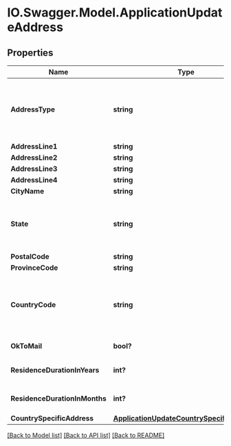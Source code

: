 # IO.Swagger.Model.ApplicationUpdateAddress
## Properties

Name | Type | Description | Notes
------------ | ------------- | ------------- | -------------
**AddressType** | **string** | Type of address. This is a reference data data field. Please use /v1/apac/utilities/referenceData/{addressType} resource to get valid value of this field with description. You can use the field name as the referenceCode parameter to retrieve the values. | [optional] 
**AddressLine1** | **string** | Address line 1 | [optional] 
**AddressLine2** | **string** | Address line 2 | [optional] 
**AddressLine3** | **string** | Address line 3 | [optional] 
**AddressLine4** | **string** | Address line 4 | [optional] 
**CityName** | **string** | City | [optional] 
**State** | **string** | State.This is a reference data field. Please use /v1/apac/utilities/referenceData/{addressState} resource to get valid value of this field with description. You can use addressState field name as the referenceCode parameter to retrieve the values. | [optional] 
**PostalCode** | **string** | Postal/ZIP code | [optional] 
**ProvinceCode** | **string** | Province code | [optional] 
**CountryCode** | **string** | ISO country code. This is a reference data data field. Please use /v1/apac/utilities/referenceData/{country} resource to get valid value of this field with description. You can use countryCode field name as the referenceCode parameter to retrieve the values. | [optional] 
**OkToMail** | **bool?** | Applicant&#x27;s consent for receiving mail. Valid values: true and false | [optional] 
**ResidenceDurationInYears** | **int?** | Applicant&#x27;s residence duration in the current address in years. Applicable only for residential address. | [optional] 
**ResidenceDurationInMonths** | **int?** | Applicant&#x27;s residence duration in the current address in months. Applicable only for residential address. | [optional] 
**CountrySpecificAddress** | [**ApplicationUpdateCountrySpecificAddress**](ApplicationUpdateCountrySpecificAddress.md) |  | [optional] 

[[Back to Model list]](../README.md#documentation-for-models) [[Back to API list]](../README.md#documentation-for-api-endpoints) [[Back to README]](../README.md)


